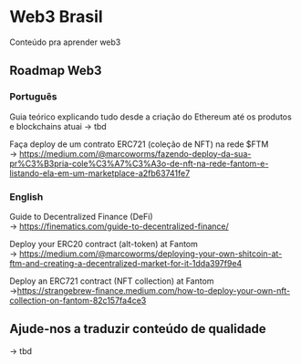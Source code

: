 # Web3 Brasil

Conteúdo pra aprender web3

## Roadmap Web3

### Português

Guia teórico explicando tudo desde a criação do Ethereum até os produtos e blockchains atuai
-> tbd

Faça deploy de um contrato ERC721 (coleção de NFT) na rede $FTM  
-> https://medium.com/@marcoworms/fazendo-deploy-da-sua-pr%C3%B3pria-cole%C3%A7%C3%A3o-de-nft-na-rede-fantom-e-listando-ela-em-um-marketplace-a2fb63741fe7

### English

Guide to Decentralized Finance (DeFi)  
-> https://finematics.com/guide-to-decentralized-finance/

Deploy your ERC20 contract (alt-token) at Fantom  
-> https://medium.com/@marcoworms/deploying-your-own-shitcoin-at-ftm-and-creating-a-decentralized-market-for-it-1dda397f9e4

Deploy an ERC721 contract (NFT collection) at Fantom  
->https://strangebrew-finance.medium.com/how-to-deploy-your-own-nft-collection-on-fantom-82c157fa4ce3


## Ajude-nos a traduzir conteúdo de qualidade

-> tbd

